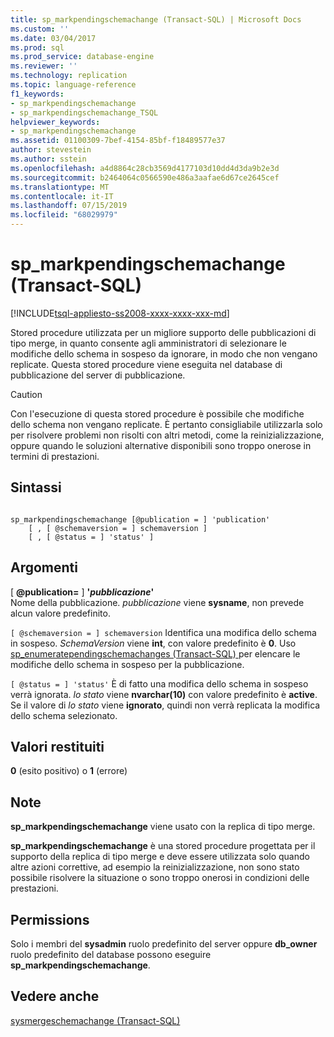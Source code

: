 ```yaml
---
title: sp_markpendingschemachange (Transact-SQL) | Microsoft Docs
ms.custom: ''
ms.date: 03/04/2017
ms.prod: sql
ms.prod_service: database-engine
ms.reviewer: ''
ms.technology: replication
ms.topic: language-reference
f1_keywords:
- sp_markpendingschemachange
- sp_markpendingschemachange_TSQL
helpviewer_keywords:
- sp_markpendingschemachange
ms.assetid: 01100309-7bef-4154-85bf-f18489577e37
author: stevestein
ms.author: sstein
ms.openlocfilehash: a4d8864c28cb3569d4177103d10dd4d3da9b2e3d
ms.sourcegitcommit: b2464064c0566590e486a3aafae6d67ce2645cef
ms.translationtype: MT
ms.contentlocale: it-IT
ms.lasthandoff: 07/15/2019
ms.locfileid: "68029979"
---
```

# <a name="spmarkpendingschemachange-transact-sql"></a>sp_markpendingschemachange (Transact-SQL)
[!INCLUDE[tsql-appliesto-ss2008-xxxx-xxxx-xxx-md](../../includes/tsql-appliesto-ss2008-xxxx-xxxx-xxx-md.md)]

  Stored procedure utilizzata per un migliore supporto delle pubblicazioni di tipo merge, in quanto consente agli amministratori di selezionare le modifiche dello schema in sospeso da ignorare, in modo che non vengano replicate. Questa stored procedure viene eseguita nel database di pubblicazione del server di pubblicazione.  
  
> [!CAUTION]  
>  Con l'esecuzione di questa stored procedure è possibile che modifiche dello schema non vengano replicate. È pertanto consigliabile utilizzarla solo per risolvere problemi non risolti con altri metodi, come la reinizializzazione, oppure quando le soluzioni alternative disponibili sono troppo onerose in termini di prestazioni.  
  
## <a name="syntax"></a>Sintassi  
  
```  
  
sp_markpendingschemachange [@publication = ] 'publication'  
    [ , [ @schemaversion = ] schemaversion ]  
    [ , [ @status = ] 'status' ]  
```  
  
## <a name="arguments"></a>Argomenti  
 [ **@publication=** ] **'***pubblicazione***'**  
 Nome della pubblicazione. *pubblicazione* viene **sysname**, non prevede alcun valore predefinito.  
  
`[ @schemaversion = ] schemaversion` Identifica una modifica dello schema in sospeso. *SchemaVersion* viene **int**, con valore predefinito è **0**. Uso [sp_enumeratependingschemachanges &#40;Transact-SQL&#41; ](../../relational-databases/system-stored-procedures/sp-enumeratependingschemachanges-transact-sql.md) per elencare le modifiche dello schema in sospeso per la pubblicazione.  
  
`[ @status = ] 'status'` È di fatto una modifica dello schema in sospeso verrà ignorata. *lo stato* viene **nvarchar(10)** con valore predefinito è **active**. Se il valore di *lo stato* viene **ignorato**, quindi non verrà replicata la modifica dello schema selezionato.  
  
## <a name="return-code-values"></a>Valori restituiti  
 **0** (esito positivo) o **1** (errore)  
  
## <a name="remarks"></a>Note  
 **sp_markpendingschemachange** viene usato con la replica di tipo merge.  
  
 **sp_markpendingschemachange** è una stored procedure progettata per il supporto della replica di tipo merge e deve essere utilizzata solo quando altre azioni correttive, ad esempio la reinizializzazione, non sono stato possibile risolvere la situazione o sono troppo onerosi in condizioni delle prestazioni.  
  
## <a name="permissions"></a>Permissions  
 Solo i membri del **sysadmin** ruolo predefinito del server oppure **db_owner** ruolo predefinito del database possono eseguire **sp_markpendingschemachange**.  
  
## <a name="see-also"></a>Vedere anche  
 [sysmergeschemachange &#40;Transact-SQL&#41;](../../relational-databases/system-tables/sysmergeschemachange-transact-sql.md)  
  
  
